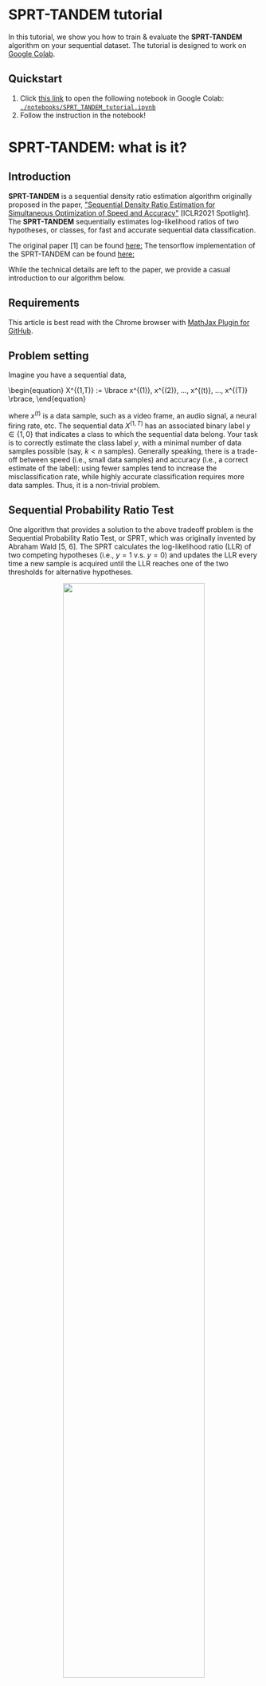 # SPRT-TANDEM tutorial

In this tutorial, we show you how to train & evaluate the __SPRT-TANDEM__ algorithm on your sequential dataset. The tutorial is designed to work on [Google Colab](https://colab.research.google.com/).

## Quickstart

1. Click [this link](https://colab.research.google.com/github/Akinori-F-Ebihara/SPRT-TANDEM-tutorial/blob/main/notebooks/SPRT_TANDEM_tutorial.ipynb) to open the following notebook in Google Colab:  
   [``./notebooks/SPRT_TANDEM_tutorial.ipynb``](https://github.com/Akinori-F-Ebihara/SPRT-TANDEM-tutorial/blob/main/notebooks/SPRT_TANDEM_tutorial.ipynb)
3. Follow the instruction in the notebook!

# SPRT-TANDEM: what is it?

## Introduction

__SPRT-TANDEM__ is a sequential density ratio estimation algorithm originally proposed in the paper, ["Sequential Density Ratio Estimation for Simultaneous Optimization of Speed and Accuracy"](https://openreview.net/forum?id=Rhsu5qD36cL) [ICLR2021 Spotlight]. The __SPRT-TANDEM__ sequentially estimates log-likelihood ratios of two hypotheses, or classes, for fast and accurate sequential data classification.

The original paper [1] can be found [here:](https://arxiv.org/abs/2006.05587)
The tensorflow implementation of the SPRT-TANDEM can be found [here:](https://github.com/TaikiMiyagawa/SPRT-TANDEM)

While the technical details are left to the paper, we provide a casual introduction to our algorithm below.

## Requirements

This article is best read with the Chrome browser with [MathJax Plugin for GitHub](https://chrome.google.com/webstore/detail/mathjax-plugin-for-github/ioemnmodlmafdkllaclgeombjnmnbima?hl=en).

## Problem setting

Imagine you have a sequential data,

\begin{equation}
X^{(1,T)} := \lbrace x^{(1)}, x^{(2)}, ..., x^{(t)}, ..., x^{(T)} \rbrace,
\end{equation}

where $x^{(t)}$ is a data sample, such as a video frame, an audio signal, a neural firing rate, etc. The sequential data $X^{(1,T)}$ has an associated binary label $y\in\lbrace1,0\rbrace$ that indicates a class to which the sequential data belong. Your task is to correctly estimate the class label $y$, with a minimal number of data samples possible (say, $k < n$ samples). Generally speaking, there is a trade-off between speed (i.e., small data samples) and accuracy (i.e., a correct estimate of the label): using fewer samples tend to increase the misclassification rate, while highly accurate classification requires more data samples. Thus, it is a non-trivial problem.

## Sequential Probability Ratio Test

One algorithm that provides a solution to the above tradeoff problem is the Sequential Probability Ratio Test, or SPRT, which was originally invented by Abraham Wald [5, 6]. The SPRT calculates the log-likelihood ratio (LLR) of two competing hypotheses (i.e., $y=1$ v.s. $y=0$) and updates the LLR every time a new sample is acquired until the LLR reaches one of the two thresholds for alternative hypotheses.

<div align="center">
<img src ="./images/cartoon_SPRT.png" width=75%>
</div>

As the schematic figure above shows, for data that is easy to classify, the SPRT outputs an answer taking a few samples, whereas, for difficult data, the SPRT takes in numerous samples in order to make a ``careful'' decision. Importantly, Wald and his colleagues proved that when sequential data are sampled from independently and identically distributed (i.i.d.) data, SPRT can minimize the required number of samples to achieve the desired upper-bounds of false positive and false negative rates comparably to the Neyman-Pearson test, known as the most powerful likelihood test [4, 6].

Thus, we would like to use the SPRT whenever possible for solving the sequential classification problem. Below we will see how the SPRT can be applied to a real problem.

## Example 1: coin flipping

Let's start with a toy example to get the hang of the SPRT.

<div align="center">
<img src ="./images/sports_coin_toss.png" width=15%>
</div>

You have two coins, but one of them is a skewed coin that has uneven probabilities of generating head or tail when it is flipped:

\begin{equation}
\text{Unbiased coin: } y=0 \\;
\begin{cases}
p(x^{(t)} | y=0) = \frac{1}{2} & \text{if } x^{(t)} = x_{head} \newline
p(x^{(t)} | y=0) = \frac{1}{2} & \text{if } x^{(t)} = x_{tail}
\end{cases}
\end{equation}

\begin{equation}
\text{Biased coin: } y=1 \\;
\begin{cases}
p(x^{(t)}| y=1) = \frac{1}{3} & \text{if } x^{(t)} = x_{head} \newline
p(x^{(t)}| y=1) = \frac{2}{3} & \text{if } x^{(t)} = x_{tail}
\end{cases}
\end{equation}

You do not know which one is biased: the true label $y$ of the coins are unknown. Now, you want to experiment with the two coins to make a guess on the labels. Thus, the two hypotheses are:

\begin{align}
\begin{split}
&H_0: y=0 \text{   (It is the unbiased coin.)} \newline
&H_1: y=1 \text{   (It is the biased coin.)}
\end{split}
\end{align}

Flipping each of them ten times yields the following results. Note that we assume each flipping trial is independent.

The first coin:
\begin{align}
\begin{split}
X_{1}^{(1, 10)} = \lbrace x_{head}, x_{tail}, x_{tail}, x_{head}, x_{tail}, x_{tail}, x_{tail}, x_{tail}, x_{tail}, x_{head} \rbrace
\end{split}
\end{align}

The second coin:
\begin{align}
\begin{split}
X_{2}^{(1, 10)} = \lbrace x_{head}, x_{tail}, x_{head}, x_{tail}, x_{tail}, x_{head}, x_{head}, x_{tail}, x_{head}, x_{head} \rbrace
\end{split}
\end{align}

In order to use the SPRT for testing hypotheses, you need to calculate the LLR. Luckily, in this example you can calculate the exact log-likelihood ratio for $X_{1}^{(1, 10)} $ and $X_{2}^{(1, 10)}$ easily, because (i) you already know the probabilities of being head or tail, and (ii) each flipping trial can be handled as independent:

\begin{align}
\mathrm{LLR}(X_1^{(1,10)})
:= & \log \left(
\frac{p(X_{1}^{(1,10)} | y=1)}
{p(X_{1}^{(1,10)} | y=0)}
\right) \nonumber \newline
= & \sum_{t=1}^{10} \log \frac{p( x_1^{(t)} | y=1)} {p( x_1^{(t)} | y=0)} \nonumber \newline
= & \log \left( \frac{ \frac{1}{3} } { \frac{1}{2} } \right) + \log \left(\frac{ \frac{2}{3} } { \frac{1}{2} } \right) + \log\left( \frac{ \frac{2}{3} } { \frac{1}{2} } \right) + \log\left( \frac{ \frac{1}{3} } { \frac{1}{2} } \right) + \log\left(\frac{ \frac{2}{3} } { \frac{1}{2} } \right) \nonumber \newline
+ &\log\left(\frac{ \frac{2}{3} } { \frac{1}{2} } \right) + \log\left(\frac{ \frac{2}{3} } { \frac{1}{2} } \right) + \log\left(\frac{ \frac{2}{3} } { \frac{1}{2} } \right) + \log\left(\frac{ \frac{2}{3} } { \frac{1}{2} } \right) + \log\left(\frac{ \frac{1}{3} } { \frac{1}{2} }\right) \nonumber \newline
\approx & 0.80
\end{align}

\begin{align}
\mathrm{LLR}(X_2^{(1,10)})
:= & \log \left(
\frac{p(X_{1}^{(1,10)} | y=1)}
{p(X_{1}^{(1,10)} | y=0)}
\right) \nonumber \newline
= & \sum_{t=1}^{10} \log \frac{p( x_2^{(t)} | y=1)} {p( x_2^{(t)} | y=0)} \nonumber \newline
= & \log \left( \frac{ \frac{1}{3} } { \frac{1}{2} } \right) + \log \left(\frac{ \frac{2}{3} } { \frac{1}{2} } \right) + \log\left( \frac{ \frac{1}{3} } { \frac{1}{2} } \right) + \log\left( \frac{ \frac{2}{3} } { \frac{1}{2} } \right) + \log\left(\frac{ \frac{2}{3} } { \frac{1}{2} } \right) \nonumber \newline
+ &\log\left(\frac{ \frac{1}{3} } { \frac{1}{2} } \right) + \log\left(\frac{ \frac{1}{3} } { \frac{1}{2} } \right) + \log\left(\frac{ \frac{2}{3} } { \frac{1}{2} } \right) + \log\left(\frac{ \frac{1}{3} } { \frac{1}{2} } \right) + \log\left(\frac{ \frac{1}{3} } { \frac{1}{2} }\right) \nonumber \newline
\approx & -1.28
\end{align}

$\mathrm{LLR}(X_1^{(1,10)}) $ has a positive value, while $\mathrm{LLR}(X_2^{(1,10)})$ has a negative value. Thus, the first coin is likely to be the biased coin, while the second coin is unbiased. The figure below shows the cumulative sum of the LLR that is updated at each acquisition of a new data sample.

<div align="center">
<img src ="./images/coin_flipping_LLR.png" width=75%>
</div>

If we set two thresholds $\pm 1.0$, $X_1^{(1,10)}$ and $X_2^{(1,10)}$ are correctly classified at the 9th and 10th frame, respectively.

## Example 2: face spoofing detection

Next, let's consider a more realistic application: face spoofing detection. Face spoofing detection is one of the biometrics tasks classifying a facial image into a live face class, or a spoof face class (e.g., a facial photo, a face displayed on a screen, a face mask).

In this example, you are presented with a series of facial image to choose one of the two hypotheses,

\begin{align}
\begin{split}
&H_0: y=0 \text{   (It is a live face.)} \newline
&H_1: y=1 \text{   (It is a spoof face.)}
\end{split}
\end{align}

Now let's see an example video.

$X_1^{(1,6)}$:

<div align="center">
<img src ="./images/live.png">
</div>

$X_2^{(1,6)}$:

<div align="center">
<img src ="../images/spoof.png">
</div>

The next step is to calculate the LLR to test the hypotheses. But _how_? Here, you are confronting with two problems executing the SPRT. First, unlike the coin-flipping example, __you do not know the probability__ conditioned with a class label (i.e., likelihood) of each sample. Second, the video frames are __highly correlated__, and the i.i.d. assumption of the original SPRT no longer holds. These two problems, which are partain to real-world scenarios, hamper executing the SPRT.

## SPRT-TANDEM for the likelihood estimation

So what should we do? Here comes the __SPRT-TANDEM__ algorithm. We use two kinds of density ratio estimation algorithms, ratio matching approach, and probabilistic classification approach, to let a deep neural network estimate the likelihood ratio. To control a correlation length that is considered, we propose the TANDEM formula:

\begin{align}
&\ \log \left(
\frac{p(x^{(1)},x^{(2)}, ..., x^{(t)}| y=1)}{p(x^{(1)},x^{(2)}, ..., x^{(t)}| y=0)}
\right)\nonumber \newline
= &\sum_{s=N+1}^{t} \log \left(
\frac{
p(y=1| x^{(s-N)}, ...,x^{(s)})
}{
p(y=0| x^{(s-N)}, ...,x^{(s)})
}
\right) - \sum_{s=N+2}^{t} \log \left(
\frac{
p(y=1| x^{(s-N)}, ...,x^{(s-1)})
}{
p(y=0| x^{(s-N)}, ...,x^{(s-1)})
}
\right) \nonumber \newline
& - \log\left( \frac{p(y=1)}{p(y=0)} \right)
\end{align}

For the derivation, see Appendix C of the original paper [1]. Our proposed neural network is trained to explicitly calculate the TANDEM formula to provide the sequential likelihood ratio estimation. We trained the neural network with live and spoof faces like Example 2 (to be precise, we used an infrared channel of facial images) so that the network can sequentially estimate the LLR from the data series. Below is the calculatd likelihood trajectories of Example 2.

<div align="center">
<img src ="./images/spoofing_LLR.png" width=75%>
</div>

The conceptual figure of the proposed neural network is presented below. At the training phase, we adopted a novel loss function, LLLR, to minimize Kullback-Leibler Divergence [3] between the estimated and the true LLRs. For the detail, see Section 4 of the original paper [1].

<div align="center">
<img src ="./images/SPRT_concept.png">
</div>

## SPRT as an algorithm of the brain

The SPRT algorithm makes an early decision for an easy data series, while it takes time to make a decision on a difficult data. This is quite in line with our daily mental process - the more difficult a problem is, the longer time we require for decision making. Indeed, the SPRT seems to be the best algorithm explaining neural activities in the primate brain. Kira et al. [2] found that neurons in the part of the primate brain called the lateral intraparietal cortex (LIP) showed neural activities reminiscent of the SPRT; when a monkey sequentially collecs random pieces of evidence to make a binary choice, LIP neurons show activities proportional to the LLR. Note that the presented stimuli are distributed i.i.d.; thus, it remains an open question if the brain uses the SPRT-TANDEM for correlated data or uses some other algorithm.

## Citation

Please cite the original papers if you find our work is useful:

```
# ICLR2021
@inproceedings{SPRT-TANDEM,
  title={Sequential Density Ratio Estimation for Simultaneous Optimization of Speed and Accuracy},
  author={Akinori F Ebihara and Taiki Miyagawa and Kazuyuki Sakurai and Hitoshi Imaoka},
  booktitle={International Conference on Learning Representations},
  year={2021},
  url={https://openreview.net/forum?id=Rhsu5qD36cL}
}

# ICML2021
@inproceedings{MSPRT-TANDEM,
  title = 	 {The Power of Log-Sum-Exp: Sequential Density Ratio Matrix Estimation for Speed-Accuracy Optimization},
  author =       {Miyagawa, Taiki and Ebihara, Akinori F},
  booktitle = 	 {Proceedings of the 38th International Conference on Machine Learning},
  pages = 	 {7792--7804},
  year = 	 {2021},
  url = 	 {http://proceedings.mlr.press/v139/miyagawa21a.html}
}

```

## Acknowledgements

The author thanks Hirofumi Nakayama and Yoshihiko Ebihara for valuable comments to improve the article.

## References

[1] A. F. Ebihara, T. Miyagawa, K. Sakurai, and H. Imaoka. Deep neural networks for the sequential probability ratiotest on non-i.i.d. data series, arXiv, 2020

[2] S. Kira, T. Yang, and M. N. Shadlen. A neural implementation of wald’s sequential probability rato test. Neuron, 85(4):861–873, Feb. 2015.

[3] S. Kullback and R. A. Leibler. On information and sufficiency.Ann. Math. Statist., 22(1):79–86, 03 1951.

[4] A. Tartakovsky,  I. Nikiforov,  and M. Basseville.Sequential Analysis: Hypothesis Testing and ChangepointDetection. Chapman & Hall/CRC, 1st edition, 2014.

[5] A. Wald. Sequential tests of statistical hypotheses. Ann. Math. Statist., 16(2):117–186, 06 1945.

[6] A. Wald.Sequential Analysis. John Wiley and Sons, 1st edition, 1947.

## Requirements

- Python 3.5
- TensorFlow 2.0.0
- CUDA 10.0
- cuDNN 7.6.0
- Jupyter Notebook 4.4.0
- Optuna 0.14.0

## Quick Start

1. Create NMNIST-H and NMNSIT-100f.

   1-0. `cd ./data-directory`

   1-1. `python make_nmnist-h.py` with `train_or_test` = "train"

   1-2. `python make_nmnist-h.py` with `train_or_test` = "test"

   1-3. `python make_nmnist-100f.py` with `train_or_test` = "train"

   1-4. `python make_nmnist-100f.py` with `train_or_test` = "test"
2. Extract features.
   2-1. `save_feature_tfrecords.ipynb` with `save_data` = "train" (NMNSIT-H)

   2-1. `save_feature_tfrecords.ipynb` with `save_data` = "test" (NMNSIT-H)

   2-1. `save_feature_tfrecords.ipynb` with `save_data` = "train" (NMNSIT-100f)

   2-1. `save_feature_tfrecords.ipynb` with `save_data` = "test" (NMNSIT-100f)
3. Plot the speed-accuracy tradeoff (SAT) curve with `plot_SATC_casual.ipynb`.

## Result Images

### Speed-accuracy tradeoff (SAT) curve on NMNIST-H

![](./images/github1.png)

### MSPRT-TANDEM vs. NP test on NMNIST-H

![](./images/github2.png)

### SAT curve with standard deviation of hitting times on NMNIST-H

![](./images/github3.png)

### Trajectories of log-likelihood ratio of NMNIST-H

![](./images/github4.png)

## What You Can Do

1. Create and extract the bottleneck features of NMNIST-H and NMNIST-100f as TFRecord files.
   - Relevant files and directories:
     - /data-directory/make_nmnist-h.py
     - /data-directory/make_nmnist-100f.py
     - /data-directory/trained_models
     - save_feature_tfrecords.ipynb
2. Create and extract the bottleneck features of the clipped UCF101 and HMDB51 used in our paper as TFRecord files.
   - Relevant directories:
     - /data-directory/create_UCF101
     - /data-directory/create_HMDB51
3. Train a ResNet on NMNIST-H or NMNSIT-100f as a feature extractor.
   - Relevant files:
     - train_fe_nmnist-h.py
     - /configs/config_fe_nmnist-h.yaml
     - show_trial_params.ipynb
4. Train an LSTM on NMNIST-H, NMNIST-100f, UCF101, or HMDB51 as a temporal integrator.
   - Relevant files:
     - train_X_Y.py (X = ti or dre. Y = nmnist-h or UCF101.)
     - trains_X_Y.sh
     - /configs/config_X_Y.yaml
     - show_trial_params.ipynb
5. Plot SAT curves.
   - Relevant files:
     - plot_SATC_casual.ipynb
     - plot_SATC_casual_lite.ipynb

## Directories

- `/configs`
  - Config files for training codes.
- `/datasets`
  - TFRecords loader and preprocessing methods.
- `/models`
  - Backbone ResNet, LSTM, and loss functions. The LSEL is here (/models/losses.py).
- `/utils`
  - MSPRT algorithm and miscellaneous stuff.
- `/data-directory`
  - The train logs will be stored here.
  - Creation files of NMNIST-H, NMNSIT-100f, UCF101, and HMDB51.
- `/images`
  - For README file.

## Citation

___Please cite our paper if you use the whole or a part of our codes.___

```
ICML
@InProceedings{MSPRT-TANDEM,
  title = 	 {The Power of Log-Sum-Exp: Sequential Density Ratio Matrix Estimation for Speed-Accuracy Optimization},
  author =       {Miyagawa, Taiki and Ebihara, Akinori F},
  booktitle = 	 {Proceedings of the 38th International Conference on Machine Learning},
  pages = 	 {7792--7804},
  year = 	 {2021},
  editor = 	 {Meila, Marina and Zhang, Tong},
  volume = 	 {139},
  series = 	 {Proceedings of Machine Learning Research},
  month = 	 {18--24 Jul},
  publisher =    {PMLR},
  pdf = 	 {http://proceedings.mlr.press/v139/miyagawa21a/miyagawa21a.pdf},
  url = 	 {http://proceedings.mlr.press/v139/miyagawa21a.html},
  abstract = 	 {We propose a model for multiclass classification of time series to make a prediction as early and as accurate as possible. The matrix sequential probability ratio test (MSPRT) is known to be asymptotically optimal for this setting, but contains a critical assumption that hinders broad real-world applications; the MSPRT requires the underlying probability density. To address this problem, we propose to solve density ratio matrix estimation (DRME), a novel type of density ratio estimation that consists of estimating matrices of multiple density ratios with constraints and thus is more challenging than the conventional density ratio estimation. We propose a log-sum-exp-type loss function (LSEL) for solving DRME and prove the following: (i) the LSEL provides the true density ratio matrix as the sample size of the training set increases (consistency); (ii) it assigns larger gradients to harder classes (hard class weighting effect); and (iii) it provides discriminative scores even on class-imbalanced datasets (guess-aversion). Our overall architecture for early classification, MSPRT-TANDEM, statistically significantly outperforms baseline models on four datasets including action recognition, especially in the early stage of sequential observations. Our code and datasets are publicly available.}
}

(arXiv; cite the ICML version.)
@article{MSPRT-TANDEM,
  title={The Power of Log-Sum-Exp: Sequential Density Ratio Matrix Estimation for Speed-Accuracy Optimization},
  author={Miyagawa, Taiki and Ebihara, Akinori F},
  journal={arXiv preprint arXiv:2105.13636},
  year={2021}
}
```
